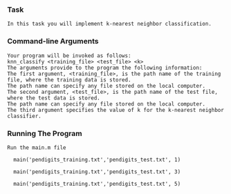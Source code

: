 ### Task
    In this task you will implement k-nearest neighbor classification.
    
### Command-line Arguments

    Your program will be invoked as follows:
    knn_classify <training_file> <test_file> <k>
    The arguments provide to the program the following information:
    The first argument, <training_file>, is the path name of the training file, where the training data is stored. 
    The path name can specify any file stored on the local computer.
    The second argument, <test_file>, is the path name of the test file, where the test data is stored. 
    The path name can specify any file stored on the local computer.
    The third argument specifies the value of k for the k-nearest neighbor classifier.
     
### Running The Program 
    Run the main.m file 

      main('pendigits_training.txt','pendigits_test.txt', 1)

      main('pendigits_training.txt','pendigits_test.txt', 3)

      main('pendigits_training.txt','pendigits_test.txt', 5)
